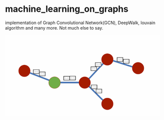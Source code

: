 # machine_learning_on_graphs

implementation of Graph Convolutional Network(GCN), DeepWalk, louvain algorithm and many more.
Not much else to say.

![](gif.gif)
